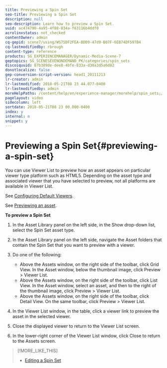 ```yaml
---
title: Previewing a Spin Set
seo-title: Previewing a Spin Set
description: null
seo-description: Learn how to preview a Spin Set.
uuid: ac474790-4a95-4f88-834a-f63116b4ddf0
acrolinxstatus: not_checked
contentOwner: admin
cq-gepid: scene7/using/WS75DF2FEA-BDD9-47d9-B07F-6EB74DF597B4
cq-lastmodifiedby: rbrough
content-type: reference
products: SG_EXPERIENCEMANAGER/Dynamic-Media-Scene-7
geptopics: SG_SCENESEVENONDEMAND_PK/categories/spin_sets
discoiquuid: 87b389de-dee8-4bfe-833a-d38a3d5a6d82
donotlocalize: false
gep-conversion-script-version: head1_20111213
lr-creator: admin
lr-lastmodified: 2018-05-21T08 23 44.077-0400
lr-lastmodifiedby: admin
moreHelpPaths: /content/help/en/experience-manager/morehelp/spin_sets;/content/help/en/experience-manager/morehelp/spin_sets
pagelayout: video
sidecolumn: left
sortdate: 2018-05-21T08 23 00.000-0400
index: y
internal: n
snippet: y
---
```


# Previewing a Spin Set{#previewing-a-spin-set}

You can use Viewer List to preview how an asset appears on particular viewer type platform such as HTML5. Depending on the asset type and associated viewer that you have selected to preview, not all platforms are available in Viewer List.

See [Configuring Default Viewers](application-setup.md#configuring_default_viewers).

See [Previewing an asset](previewing-asset.md#previewing_an_asset).

**To preview a Spin Set**

1. In the Asset Library panel on the left side, in the Show drop-down list, select the Spin Set asset type.
1. In the Asset Library panel on the left side, navigate the Asset folders that contain the Spin Set that you want to preview with a viewer.
1. Do one of the following:

    * Above the Assets window, on the right side of the toolbar, click Grid View. In the Asset window, below the thumbnail image, click Preview &gt; Viewer List.
    * Above the Assets window, on the right side of the toolbar, click List View. In the Asset window, select an asset, and then to the right of the thumbnail image, click Preview &gt; Viewer List.
    * Above the Assets window, on the right side of the toolbar, click Detail View. On the same toolbar, click Preview &gt; Viewer List.

1. In the Viewer List window, in the table, click a viewer link to preview the asset in the selected viewer.
1. Close the displayed viewer to return to the Viewer List screen.
1. In the lower-right corner of the Viewer List window, click Close to return to the Assets screen.

>[!MORE_LIKE_THIS]
>
>* [Editing a Spin Set](creating-spin-set.md#editing_a_spin_set)
